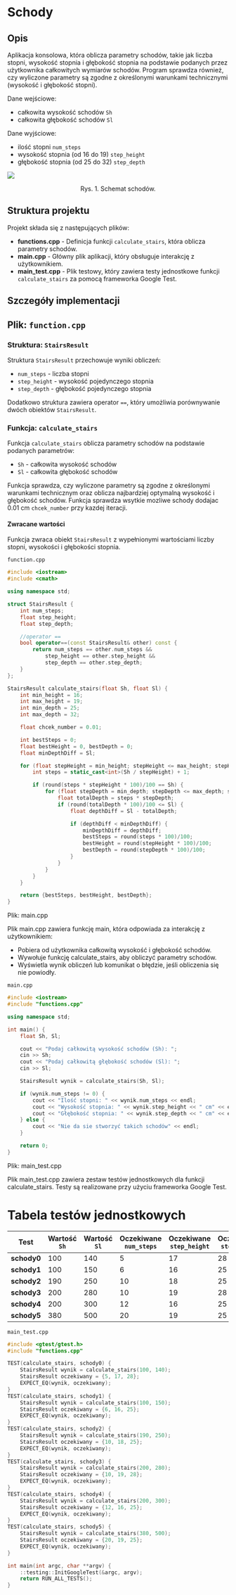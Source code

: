 # Schody

## Opis
Aplikacja konsolowa, która oblicza parametry schodów, takie jak liczba stopni, wysokość stopnia i głębokość stopnia na podstawie podanych przez użytkownika całkowitych wymiarów schodów. Program sprawdza również, czy wyliczone parametry są zgodne z określonymi warunkami technicznymi (wysokość i głębokość stopni).

Dane wejściowe:
- całkowita wysokość schodów `Sh`
- całkowita głębokość schodów `Sl`

Dane wyjściowe:
- ilość stopni `num_steps`
- wysokość stopnia (od 16 do 19) `step_height`
- głębokość stopnia (od 25 do 32) `step_depth`

<img src="schody.png">
<p style="text-align:center">Rys. 1. Schemat schodów.</p>

## Struktura projektu

Projekt składa się z następujących plików:
- **functions.cpp** - Definicja funkcji `calculate_stairs`, która oblicza parametry schodów.
- **main.cpp** - Główny plik aplikacji, który obsługuje interakcję z użytkownikiem.
- **main_test.cpp** - Plik testowy, który zawiera testy jednostkowe funkcji `calculate_stairs` za pomocą frameworka Google Test.

## Szczegóły implementacji

## Plik: `function.cpp`

### Struktura: `StairsResult`

Struktura `StairsResult` przechowuje wyniki obliczeń:
- `num_steps` - liczba stopni
- `step_height` - wysokość pojedynczego stopnia
- `step_depth` - głębokość pojedynczego stopnia

Dodatkowo struktura zawiera operator `==`, który umożliwia porównywanie dwóch obiektów `StairsResult`.

### Funkcja: `calculate_stairs`

Funkcja `calculate_stairs` oblicza parametry schodów na podstawie podanych parametrów:
- `Sh` - całkowita wysokość schodów
- `Sl` - całkowita głębokość schodów

Funkcja sprawdza, czy wyliczone parametry są zgodne z określonymi warunkami technicznym oraz oblicza najbardziej optymalną wysokość i głębokość schodów. Funkcja sprawdza wsytkie mozliwe schody dodajac 0.01 cm `chcek_number` przy kazdej iteracji.

#### Zwracane wartości
Funkcja zwraca obiekt `StairsResult` z wypełnionymi wartościami liczby stopni, wysokości i głębokości stopnia.

`function.cpp`

```cpp
#include <iostream>
#include <cmath>

using namespace std;

struct StairsResult {
    int num_steps;
    float step_height;
    float step_depth;

    //operator ==
    bool operator==(const StairsResult& other) const {
        return num_steps == other.num_steps &&
            step_height == other.step_height &&
            step_depth == other.step_depth;
    }
};

StairsResult calculate_stairs(float Sh, float Sl) {
    int min_height = 16;
    int max_height = 19;
    int min_depth = 25;
    int max_depth = 32;

    float chcek_number = 0.01;

    int bestSteps = 0;
    float bestHeight = 0, bestDepth = 0;
    float minDepthDiff = Sl;

    for (float stepHeight = min_height; stepHeight <= max_height; stepHeight += chcek_number) {
        int steps = static_cast<int>(Sh / stepHeight) + 1;

        if (round(steps * stepHeight * 100)/100 == Sh) {
            for (float stepDepth = min_depth; stepDepth <= max_depth; stepDepth += chcek_number) {
                float totalDepth = steps * stepDepth;
                if (round(totalDepth * 100)/100 <= Sl) {
                    float depthDiff = Sl - totalDepth;

                    if (depthDiff < minDepthDiff) {
                        minDepthDiff = depthDiff;
                        bestSteps = round(steps * 100)/100;
                        bestHeight = round(stepHeight * 100)/100;
                        bestDepth = round(stepDepth * 100)/100;
                    }
                }
            }
        }
    }

    return {bestSteps, bestHeight, bestDepth};
}
```

Plik: main.cpp

Plik main.cpp zawiera funkcję main, która odpowiada za interakcję z użytkownikiem:

- Pobiera od użytkownika całkowitą wysokość i głębokość schodów.
- Wywołuje funkcję calculate_stairs, aby obliczyć parametry schodów.
- Wyświetla wynik obliczeń lub komunikat o błędzie, jeśli obliczenia się nie powiodły.

`main.cpp`
```cpp
#include <iostream>
#include "functions.cpp"

using namespace std;

int main() {
    float Sh, Sl;

    cout << "Podaj całkowitą wysokość schodów (Sh): ";
    cin >> Sh;
    cout << "Podaj całkowitą głębokość schodów (Sl): ";
    cin >> Sl;

    StairsResult wynik = calculate_stairs(Sh, Sl);

    if (wynik.num_steps != 0) {
        cout << "Ilość stopni: " << wynik.num_steps << endl;
        cout << "Wysokość stopnia: " << wynik.step_height << " cm" << endl;
        cout << "Głębokość stopnia: " << wynik.step_depth << " cm" << endl;
    } else {
        cout << "Nie da sie stworzyć takich schodów" << endl;
    }

    return 0;
}
```

Plik: main_test.cpp

Plik main_test.cpp zawiera zestaw testów jednostkowych dla funkcji calculate_stairs. Testy są realizowane przy użyciu frameworka Google Test.

# Tabela testów jednostkowych

| Test              | Wartość `Sh` | Wartość `Sl` | Oczekiwane `num_steps` | Oczekiwane `step_height` | Oczekiwane `step_depth`  | Test zaliczony |
|-------------------|--------------|--------------|------------------------|--------------------------|--------------------------|----------------|
| **schody0**       | 100          | 140          | 5                      | 17                       | 28                       | ✅             |
| **schody1**       | 100          | 150          | 6                      | 16                       | 25                       | ✅             |
| **schody2**       | 190          | 250          | 10                     | 18                       | 25                       | ✅             |
| **schody3**       | 200          | 280          | 10                     | 19                       | 28                       | ✅             |
| **schody4**       | 200          | 300          | 12                     | 16                       | 25                       | ✅             |
| **schody5**       | 380          | 500          | 20                     | 19                       | 25                       | ✅             |


`main_test.cpp`
```cpp
#include <gtest/gtest.h>
#include "functions.cpp"

TEST(calculate_stairs, schody0) {
    StairsResult wynik = calculate_stairs(100, 140);
    StairsResult oczekiwany = {5, 17, 28};
    EXPECT_EQ(wynik, oczekiwany);
}
TEST(calculate_stairs, schody1) {
    StairsResult wynik = calculate_stairs(100, 150);
    StairsResult oczekiwany = {6, 16, 25};
    EXPECT_EQ(wynik, oczekiwany);
}
TEST(calculate_stairs, schody2) {
    StairsResult wynik = calculate_stairs(190, 250);
    StairsResult oczekiwany = {10, 18, 25};
    EXPECT_EQ(wynik, oczekiwany);
}
TEST(calculate_stairs, schody3) {
    StairsResult wynik = calculate_stairs(200, 280);
    StairsResult oczekiwany = {10, 19, 28};
    EXPECT_EQ(wynik, oczekiwany);
}
TEST(calculate_stairs, schody4) {
    StairsResult wynik = calculate_stairs(200, 300);
    StairsResult oczekiwany = {12, 16, 25};
    EXPECT_EQ(wynik, oczekiwany);
}
TEST(calculate_stairs, schody5) {
    StairsResult wynik = calculate_stairs(380, 500);
    StairsResult oczekiwany = {20, 19, 25};
    EXPECT_EQ(wynik, oczekiwany);
}

int main(int argc, char **argv) {
    ::testing::InitGoogleTest(&argc, argv);
    return RUN_ALL_TESTS();
}
```
